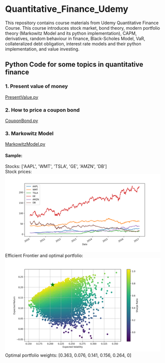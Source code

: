 # Quantitative_Finance_Udemy

This repository contains course materials from Udemy Quantitative Finance Course. This course introduces stock market, bond theory, modern portfolio theory (Markowitz Model and its python implementation), CAPM, derivatives, random behaviour in finance, Black-Scholes Model, VaR, collateralized debt obligation, interest rate models and their python implementation, and value investing.

## Python Code for some topics in quantitative finance

### 1. Present value of money
[PresentValue.py](https://github.com/weimufeng/Quantitative_Finance_Udemy/blob/main/PresentValue.py)

### 2. How to price a coupon bond
[CouponBond.py](https://github.com/weimufeng/Quantitative_Finance_Udemy/blob/main/CouponBond.py)

### 3. Markowitz Model
[MarkowitzModel.py](https://github.com/weimufeng/Quantitative_Finance_Udemy/blob/main/MarkowitzModel.py)  
#### Sample:  
Stocks: ['AAPL', 'WMT', 'TSLA', 'GE', 'AMZN', 'DB']   
Stock prices: ![alt](/static/figs/Markowitz_Model/Figure_1.png)  
Efficient Frontier and optimal portfolio: ![alt](/static/figs/Markowitz_Model/Figure_2.png)  
Optimal portfolio weights: [0.363, 0.076, 0.141, 0.156, 0.264, 0]


